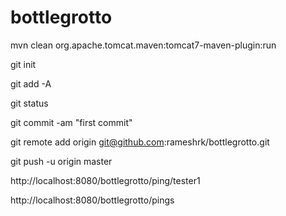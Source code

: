 bottlegrotto
============
mvn clean  org.apache.tomcat.maven:tomcat7-maven-plugin:run

git init

git add -A

git status

git commit -am "first commit"

git remote add origin git@github.com:rameshrk/bottlegrotto.git

git push -u origin master


http://localhost:8080/bottlegrotto/ping/tester1

http://localhost:8080/bottlegrotto/pings
